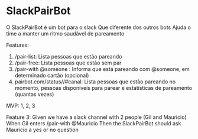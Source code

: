 # SlackPairBot

O SlackPairBot é um bot para o slack 
Que diferente dos outros bots
Ajuda o time a manter um ritmo saudável de pareamento


Features:
1. /pair-list: Lista pessoas que estão pareando
2. /pair-free: Lista pessoas que estão sem par
3. /pair-with @someone <JIRA card>: Informa que está pareando com @someone, em determinado cartão (opcional)
4. pairbot.com/status/<prefixoSlack>/#canal: Lista pessoas que estão pareando no momento, pessoas disponíveis para parear e estatísticas de pareamento (quantas vezes)

MVP: 1, 2, 3

Feature 3:
Given we have a slack channel with 2 people (Gil and Mauricio)
When Gil enters /pair-with @Mauricio
Then the SlackPairBot should ask Mauricio a yes or no question
